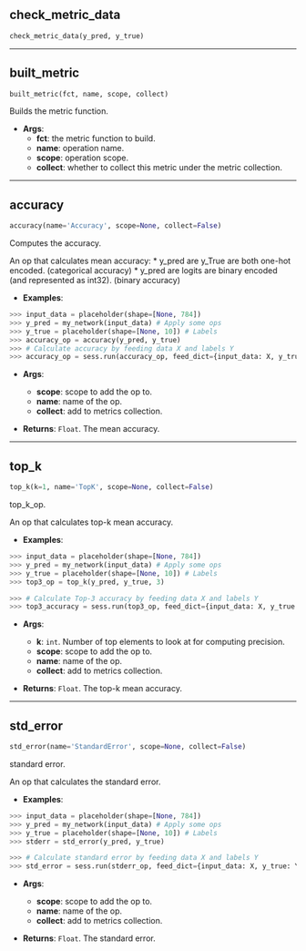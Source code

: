 ## check_metric_data


```python
check_metric_data(y_pred, y_true)
```


----

## built_metric


```python
built_metric(fct, name, scope, collect)
```


Builds the metric function.

- __Args__:
	- __fct__: the metric function to build.
	- __name__: operation name.
	- __scope__: operation scope.
	- __collect__: whether to collect this metric under the metric collection.


----

## accuracy


```python
accuracy(name='Accuracy', scope=None, collect=False)
```


Computes the accuracy.

An op that calculates mean accuracy:
	* y_pred are y_True are both one-hot encoded. (categorical accuracy)
	* y_pred are logits are binary encoded (and represented as int32). (binary accuracy)


- __Examples__:
```python
>>> input_data = placeholder(shape=[None, 784])
>>> y_pred = my_network(input_data) # Apply some ops
>>> y_true = placeholder(shape=[None, 10]) # Labels
>>> accuracy_op = accuracy(y_pred, y_true)
>>> # Calculate accuracy by feeding data X and labels Y
>>> accuracy_op = sess.run(accuracy_op, feed_dict={input_data: X, y_true: Y})
```

- __Args__:
	- __scope__: scope to add the op to.
	- __name__: name of the op.
	- __collect__: add to metrics collection.

- __Returns__:
	`Float`. The mean accuracy.


----

## top_k


```python
top_k(k=1, name='TopK', scope=None, collect=False)
```


top_k_op.

An op that calculates top-k mean accuracy.

- __Examples__:
```python
>>> input_data = placeholder(shape=[None, 784])
>>> y_pred = my_network(input_data) # Apply some ops
>>> y_true = placeholder(shape=[None, 10]) # Labels
>>> top3_op = top_k(y_pred, y_true, 3)

>>> # Calculate Top-3 accuracy by feeding data X and labels Y
>>> top3_accuracy = sess.run(top3_op, feed_dict={input_data: X, y_true: Y})
```

- __Args__:
	- __k__: `int`. Number of top elements to look at for computing precision.
	- __scope__: scope to add the op to.
	- __name__: name of the op.
	- __collect__: add to metrics collection.

- __Returns__:
	`Float`. The top-k mean accuracy.


----

## std_error


```python
std_error(name='StandardError', scope=None, collect=False)
```


standard error.

An op that calculates the standard error.

- __Examples__:
```python
>>> input_data = placeholder(shape=[None, 784])
>>> y_pred = my_network(input_data) # Apply some ops
>>> y_true = placeholder(shape=[None, 10]) # Labels
>>> stderr = std_error(y_pred, y_true)

>>> # Calculate standard error by feeding data X and labels Y
>>> std_error = sess.run(stderr_op, feed_dict={input_data: X, y_true: Y})
```


- __Args__:
	- __scope__: scope to add the op to.
	- __name__: name of the op.
	- __collect__: add to metrics collection.

- __Returns__:
	`Float`. The standard error.
